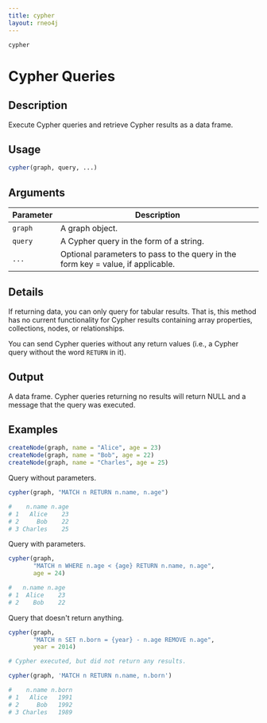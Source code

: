 ```yaml
---
title: cypher
layout: rneo4j
---
```


`cypher`

# Cypher Queries

## Description

Execute Cypher queries and retrieve Cypher results as a data frame.

## Usage

```r
cypher(graph, query, ...)
```

## Arguments

| Parameter | Description |
| --------- | ----------- 
| `graph`   | A graph object. |
| `query`   | A Cypher query in the form of a string. |
| `...`     | Optional parameters to pass to the query in the form key = value, if applicable. |

## Details

If returning data, you can only query for tabular results. That is, this method has no current functionality for Cypher results containing array properties, collections, nodes, or relationships.

You can send Cypher queries without any return values (i.e., a Cypher query without the word `RETURN` in it).

## Output

A data frame. Cypher queries returning no results will return NULL and a message that the query was executed.

## Examples

```r
createNode(graph, name = "Alice", age = 23)
createNode(graph, name = "Bob", age = 22)
createNode(graph, name = "Charles", age = 25)
```

Query without parameters.

```r
cypher(graph, "MATCH n RETURN n.name, n.age")

#    n.name n.age
# 1   Alice    23
# 2     Bob    22
# 3 Charles    25
```

Query with parameters.

```r
cypher(graph, 
	   "MATCH n WHERE n.age < {age} RETURN n.name, n.age", 
	   age = 24)

#   n.name n.age
# 1  Alice    23
# 2    Bob    22
```

Query that doesn't return anything.

```r
cypher(graph, 
	   "MATCH n SET n.born = {year} - n.age REMOVE n.age",
	   year = 2014)

# Cypher executed, but did not return any results.

cypher(graph, 'MATCH n RETURN n.name, n.born')

#    n.name n.born
# 1   Alice   1991
# 2     Bob   1992
# 3 Charles   1989
```
